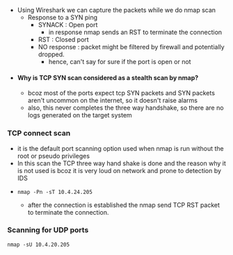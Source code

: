 - Using Wireshark we can capture the packets while we do nmap scan
	- Response to a SYN ping
		- SYNACK : Open port
			- in response nmap sends an RST to terminate the connection
		- RST : Closed port
		- NO response : packet might be filtered by firewall and potentially dropped. 
			- hence, can't say for sure if the port is open or not
- #### Why is TCP SYN scan considered as a stealth scan by nmap?
	- bcoz most of the ports expect tcp SYN packets and SYN packets aren't uncommon on the internet, so it doesn't raise alarms
	- also, this never completes the three way handshake, so there are no logs generated on the target system
### TCP connect scan
- it is the default port scanning option used when nmap is run without the root or pseudo privileges 
- In this scan the TCP three way hand shake is done and the reason why it is not used is bcoz it is very loud on network and prone to detection by IDS
- ```
  nmap -Pn -sT 10.4.24.205
  ```
  - after the connection is established the nmap send TCP RST packet to terminate the connection.

### Scanning for UDP ports
```
nmap -sU 10.4.20.205
```
